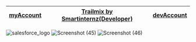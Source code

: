 | [myAccount](https://www.salesforce.com/trailblazer/akashdipmahapatra) | [Trailmix by Smartinternz(Developer)](https://trailhead.salesforce.com/search/learning?keywords=smartinternz) | [devAccount](https://aoteduin2-dev-ed.develop.lightning.force.com/lightning/setup/SetupOneHome/home) |
|---|---|---|

![salesforce_logo](https://github.com/user-attachments/assets/7c6ca954-044e-4700-95b9-aeab0a00274e)
![Screenshot (45)](https://github.com/user-attachments/assets/56212168-9faf-42df-a094-f88af462b927)
![Screenshot (46)](https://github.com/user-attachments/assets/c1eb70d3-00cf-4192-ab79-144c5f7f90c2)
